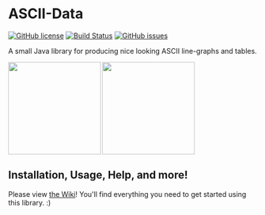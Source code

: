 # ASCII-Data

[![GitHub license](https://img.shields.io/badge/license-Apache%202-blue.svg)](https://raw.githubusercontent.com/mitchtalmadge/asciigraph/master/LICENSE)
[![Build Status](https://travis-ci.org/MitchTalmadge/ASCII-Data.svg?branch=master)](https://travis-ci.org/MitchTalmadge/ASCII-Data)
[![GitHub issues](https://img.shields.io/github/issues/mitchtalmadge/asciigraph.svg)](https://github.com/mitchtalmadge/asciigraph/issues)

A small Java library for producing nice looking ASCII line-graphs and tables.

<img src="http://i.imgur.com/eCtF9yr.png" height="187px" align="left"/>
<img src="http://i.imgur.com/nGK9MRD.png" height="187px"/>

## Installation, Usage, Help, and more!

Please view [the Wiki](https://github.com/MitchTalmadge/ASCIIGraph/wiki)! You'll find everything you need to get started using this library. :)
